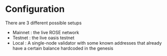 # Configuration

There are 3 different possible setups

- Mainnet : the live ROSE network
- Testnet : the live oasis testnet
- Local : A single-node validator with some known addresses that already have a certain balance hardcoded in the genesis